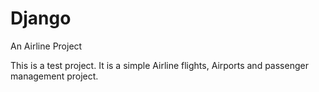 # Django
An Airline Project 

This is a test project. It is a simple Airline flights, Airports and passenger management project.
